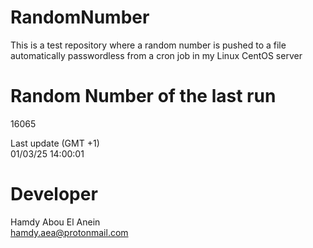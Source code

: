 # RandomNumber    
This is a test repository where a random number is pushed to a file automatically passwordless from a cron job in my Linux CentOS server    
# Random Number of the last run   
16065
      
Last update (GMT +1)    
01/03/25 14:00:01
# Developer    
Hamdy Abou El Anein   
hamdy.aea@protonmail.com
